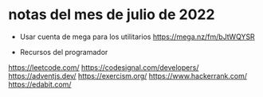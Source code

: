 # notas del mes de julio de 2022

- Usar cuenta de mega para los utilitarios
https://mega.nz/fm/bJtWQYSR


- Recursos del programador

https://leetcode.com/
https://codesignal.com/developers/	
https://adventjs.dev/
https://exercism.org/
https://www.hackerrank.com/
https://edabit.com/